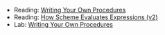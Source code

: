 * Reading: [Writing Your Own Procedures](../readings/procedures-reading.html)
* Reading: [How Scheme Evaluates Expressions (v2)](../readings/scheme-eval-2.html)
* Lab: [Writing Your Own Procedures](../labs/procedures-lab.html)
